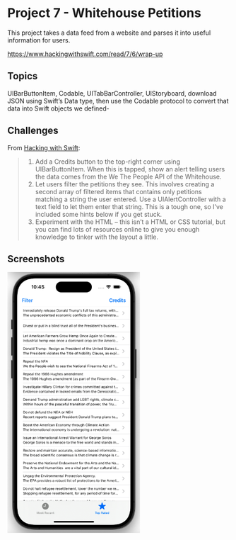 # Project 7 - Whitehouse Petitions

This project takes a data feed from a website and parses it into useful information for users.

https://www.hackingwithswift.com/read/7/6/wrap-up

## Topics

 UIBarButtonItem, Codable, UITabBarController, UIStoryboard, download JSON using Swift’s Data type, then use the Codable protocol to convert that data into Swift objects we defined-

## Challenges
From [Hacking with Swift](https://www.hackingwithswift.com/read/7/6/wrap-up):
>1. Add a Credits button to the top-right corner using UIBarButtonItem. When this is tapped, show an alert telling users the data comes from the We The People API of the Whitehouse.
>2. Let users filter the petitions they see. This involves creating a second array of filtered items that contains only petitions matching a string the user entered. Use a UIAlertController with a text field to let them enter that string. This is a tough one, so I’ve included some hints below if you get stuck.
>3. Experiment with the HTML – this isn’t a HTML or CSS tutorial, but you can find lots of resources online to give you enough knowledge to tinker with the layout a little.

## Screenshots

<img src="Screenshots/Whitehouse.png" width="300" />
